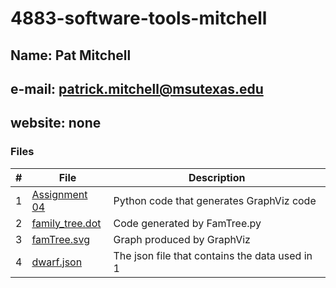 # 4883-software-tools-mitchell
## Name: Pat Mitchell
## e-mail: patrick.mitchell@msutexas.edu
## website: none


### Files

|   #   | File            | Description                                        |
| :---: | --------------- | -------------------------------------------------- |
|   1   | [Assignment 04](/A04/README.md)        | Python code that generates GraphViz code     |
|   2   | [family_tree.dot](family_tree.dot)   | Code generated by FamTree.py      |
|   3  | [famTree.svg](famTree.svg) | Graph produced by GraphViz |
| 4 | [dwarf.json](dwarf.json)  | The json file that contains the data used in 1 |
